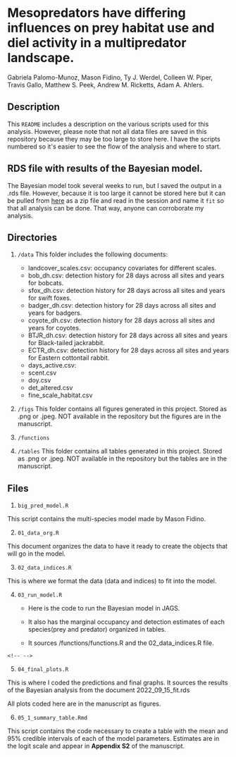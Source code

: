 # Mesopredators have differing influences on prey habitat use and diel activity in a multipredator landscape.

Gabriela Palomo-Munoz, Mason Fidino, Ty J. Werdel, Colleen W. Piper, Travis Gallo, Matthew S. Peek, Andrew M. Ricketts, Adam A. Ahlers.

## Description

This `README` includes a description on the various scripts used for this analysis. However, please note that not all data files are saved in this repository because they may be too large to store here. I have the scripts numbered so it's easier to see the flow of the analysis and where to start.

## RDS file with results of the Bayesian model.

The Bayesian model took several weeks to run, but I saved the output in a .rds file. However, because it is too large it cannot be stored here but it can be pulled from [here](https://drive.google.com/file/d/1vbbBUzLehAv0XIIYJC7YBIW2b2YgAsCz/view?usp=sharing) as a zip file and read in the session and name it `fit` so that all analysis can be done. That way, anyone can corroborate my analysis.

## Directories

1.  `/data` This folder includes the following documents:

    -   landcover_scales.csv: occupancy covariates for different scales.
    -   bob_dh.csv: detection history for 28 days across all sites and years for bobcats.
    -   sfox_dh.csv: detection history for 28 days across all sites and years for swift foxes.
    -   badger_dh.csv: detection history for 28 days across all sites and years for badgers.
    -   coyote_dh.csv: detection history for 28 days across all sites and years for coyotes.
    -   BTJR_dh.csv: detection history for 28 days across all sites and years for Black-tailed jackrabbit.
    -   ECTR_dh.csv: detection history for 28 days across all sites and years for Eastern cottontail rabbit.
    -   days_active.csv:
    -   scent.csv
    -   doy.csv
    -   det_altered.csv
    -   fine_scale_habitat.csv

2.  `/figs` This folder contains all figures generated in this project. Stored as .png or .jpeg. NOT available in the repository but the figures are in the manuscript.

3.  `/functions`

4.  `/tables` This folder contains all tables generated in this project. Stored as .png or .jpeg. NOT available in the repository but the tables are in the manuscript.

## Files

1.  `big_pred_model.R`

This script contains the multi-species model made by Mason Fidino.

2.  `01_data_org.R`

This document organizes the data to have it ready to create the objects that will go in the model.

3.  `02_data_indices.R`

This is where we format the data (data and indices) to fit into the model.

4.  `03_run_model.R`
    -   Here is the code to run the Bayesian model in JAGS.

    -   It also has the marginal occupancy and detection estimates of each species(prey and predator) organized in tables.

    -   It sources /functions/functions.R and the 02_data_indices.R file.

```{=html}
<!-- -->
```
5.  `04_final_plots.R`

This is where I coded the predictions and final graphs. It sources the results of the Bayesian analysis from the document 2022_09_15_fit.rds

All plots coded here are in the manuscript as figures.

6.  `05_1_summary_table.Rmd`

This script contains the code necessary to create a table with the mean and 95% credible intervals of each of the model parameters. Estimates are in the logit scale and appear in **Appendix S2** of the manuscript.
